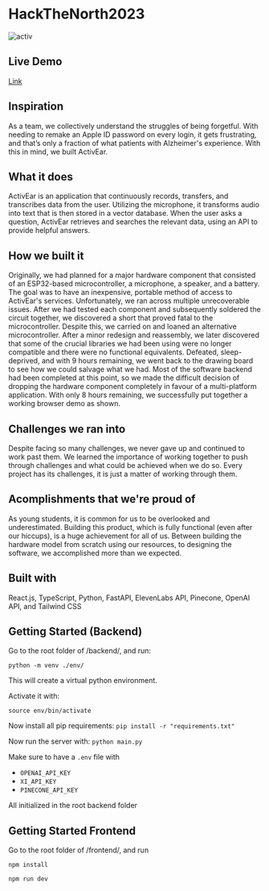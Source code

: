 # HackTheNorth2023

![activ](https://github.com/JaehyeongPark06/ActivEar/assets/78674944/0d4b7142-6b34-45eb-8591-3afb3818ab1c)

## Live Demo
[Link](https://devpost.com/software/alzheimear)

## Inspiration

As a team, we collectively understand the struggles of being forgetful. With needing to remake an Apple ID password on every login, it gets frustrating, and that’s only a fraction of what patients with Alzheimer's experience. With this in mind, we built ActivEar.

## What it does

ActivEar is an application that continuously records, transfers, and transcribes data from the user. Utilizing the microphone, it transforms audio into text that is then stored in a vector database. When the user asks a question, ActivEar retrieves and searches the relevant data, using an API to provide helpful answers.

## How we built it

Originally, we had planned for a major hardware component that consisted of an ESP32-based microcontroller, a microphone, a speaker, and a battery. The goal was to have an inexpensive, portable method of access to ActivEar's services. Unfortunately, we ran across multiple unrecoverable issues. After we had tested each component and subsequently soldered the circuit together, we discovered a short that proved fatal to the microcontroller. Despite this, we carried on and loaned an alternative microcontroller. After a minor redesign and reassembly, we later discovered that some of the crucial libraries we had been using were no longer compatible and there were no functional equivalents. Defeated, sleep-deprived, and with 9 hours remaining, we went back to the drawing board to see how we could salvage what we had. Most of the software backend had been completed at this point, so we made the difficult decision of dropping the hardware component completely in favour of a multi-platform application. With only 8 hours remaining, we successfully put together a working browser demo as shown.

## Challenges we ran into

Despite facing so many challenges, we never gave up and continued to work past them. We learned the importance of working together to push through challenges and what could be achieved when we do so. Every project has its challenges, it is just a matter of working through them.

## Acomplishments that we're proud of

As young students, it is common for us to be overlooked and underestimated. Building this product, which is fully functional (even after our hiccups), is a huge achievement for all of us. Between building the hardware model from scratch using our resources, to designing the software, we accomplished more than we expected.

## Built with

React.js, TypeScript, Python, FastAPI, ElevenLabs API, Pinecone, OpenAI API, and Tailwind CSS

## Getting Started (Backend)

Go to the root folder of /backend/, and run:

`python -m venv ./env/`

This will create a virtual python environment.

Activate it with:

`source env/bin/activate`

Now install all pip requirements:
`pip install -r "requirements.txt"`

Now run the server with:
`python main.py`

Make sure to have a `.env` file with 
- `OPENAI_API_KEY`
- `XI_API_KEY`
- `PINECONE_API_KEY`

All initialized in the root backend folder

## Getting Started Frontend

Go to the root folder of /frontend/, and run 

`npm install`

`npm run dev`
